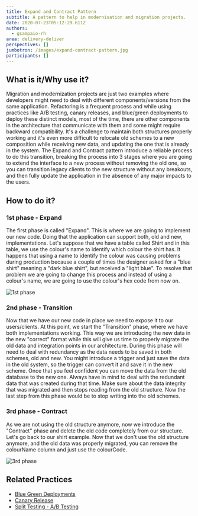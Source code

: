 ```yaml
---
title: Expand and Contract Pattern
subtitle: A pattern to help in modernisation and migration projects.
date: 2020-07-23T05:12:29.611Z
authors:
  - gsampaio-rh
area: delivery-deliver
perspectives: []
jumbotron: /images/expand-contract-pattern.jpg
participants: []
---
```

## What is it/Why use it?

Migration and modernization projects are just two examples where developers might need to deal with different components/versions from the same application. Refactoring is a frequent process and while using practices like A/B testing, canary releases, and blue/green deployments to deploy these distinct models, most of the time, there are other components in the architecture that communicate with them and some might require backward compatibility. It's a challenge to maintain both structures properly working and it's even more difficult to relocate old schemes to a new composition while receiving new data, and updating the one that is already in the system. The Expand and Contract pattern introduce a reliable process to do this transition, breaking the process into 3 stages where you are going to extend the interface to a new process without removing the old one, so you can transition legacy clients to the new structure without any breakouts, and then fully update the application in the absence of any major impacts to the users.

## How to do it?

### 1st phase - Expand 

The first phase is called "Expand". This is where we are going to implement our new code. Doing that the application can support both, old and new, implementations. Let's suppose that we have a table called Shirt and in this table, we use the colour's name to identify which colour the shirt has. It happens that using a name to identify the colour was causing problems during production because a couple of times the designer asked for a "blue shirt" meaning a "dark blue shirt", but received a "light blue". To resolve that problem we are going to change this process and instead of using a colour's name, we are going to use the colour's hex code from now on.

![1st phase](/images/expand-contract-pattern-1-.jpg "Expand phase")

### 2nd phase - Transition 

Now that we have our new code in place we need to expose it to our users/clients. At this point, we start the "Transition" phase, where we have both implementations working. This way we are introducing the new data in the new "correct" format while this will give us time to properly migrate the old data and integration points in our architecture. During this phase will need to deal with redundancy as the data needs to be saved in both schemes, old and new. You might introduce a trigger and just save the data in the old system, so the trigger can convert it and save it in the new scheme. Once that you feel confident you can move the data from the old database to the new one. Always have in mind to deal with the redundant data that was created during that time. Make sure about the data integrity that was migrated and then stops reading from the old structure. Now the last step from this phase would be to stop writing into the old schemes.

### 3rd phase - Contract 

As we are not using the old structure anymore, now we introduce the "Contract" phase and delete the old code completely from our structure. Let's go back to our shirt example. Now that we don't use the old structure anymore, and the old data was properly migrated, you can remove the colourName column and just use the colourCode.

![3rd phase](/images/expand-contract-pattern-2-.jpg "Contract phase")

## Related Practices



* [Blue Green Deployments](https://openpracticelibrary.com/practice/blue-green-deployments/)
* [Canary Release](https://openpracticelibrary.com/practice/canary-release/)
* [Split Testing - A/B Testing](https://openpracticelibrary.com/practice/split-testing-a-b-testing/)